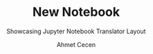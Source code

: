 ---
layout:     notebook
title:      New Notebook
author:     Ahmet Cecen
tags: 		jupyter workflows template
subtitle:   Showcasing Jupyter Notebook Translator Layout
category:  	sample

project:	internal
permalink:	/internal/notebookembed

notebookfilename: intro
visualworkflow: true

published: 	false
---